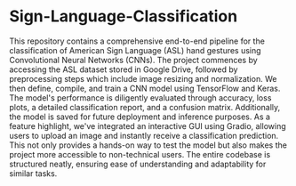 # Sign-Language-Classification


This repository contains a comprehensive end-to-end pipeline for the classification of American Sign Language (ASL) hand gestures using Convolutional Neural Networks (CNNs). The project commences by accessing the ASL dataset stored in Google Drive, followed by preprocessing steps which include image resizing and normalization. We then define, compile, and train a CNN model using TensorFlow and Keras. The model's performance is diligently evaluated through accuracy, loss plots, a detailed classification report, and a confusion matrix. Additionally, the model is saved for future deployment and inference purposes. As a feature highlight, we've integrated an interactive GUI using Gradio, allowing users to upload an image and instantly receive a classification prediction. This not only provides a hands-on way to test the model but also makes the project more accessible to non-technical users. The entire codebase is structured neatly, ensuring ease of understanding and adaptability for similar tasks.

